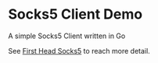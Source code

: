 # Socks5 Client Demo

A simple Socks5 Client written in Go

See [First Head Socks5](https://hankli0130.medium.com/first-head-socks5-4b8659b82a99) to reach more detail.
